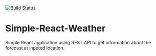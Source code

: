 [![Build Status](https://travis-ci.org/V3RON/Simple-React-Weather.svg?branch=master)](https://travis-ci.org/V3RON/Simple-React-Weather)
# Simple-React-Weather
Simple React application using REST API to get information about the forecast at inputed location.
